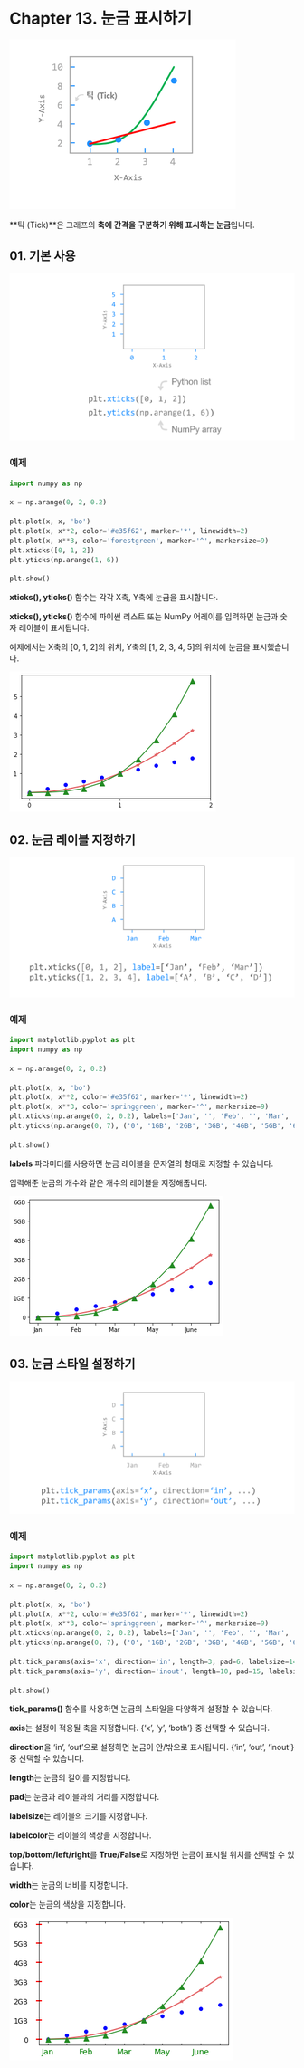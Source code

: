 # Chapter 13. 눈금 표시하기

![13-1](image/13/13-1.png)

**틱 (Tick)**은 그래프의 **축에 간격을 구분하기 위해 표시하는 눈금**입니다.



## 01. 기본 사용

![13-2](image/13/13-2.png)

### 예제

```python
import numpy as np

x = np.arange(0, 2, 0.2)

plt.plot(x, x, 'bo')
plt.plot(x, x**2, color='#e35f62', marker='*', linewidth=2)
plt.plot(x, x**3, color='forestgreen', marker='^', markersize=9)
plt.xticks([0, 1, 2])
plt.yticks(np.arange(1, 6))

plt.show()
```

**xticks(), yticks()** 함수는 각각 X축, Y축에 눈금을 표시합니다.

**xticks(), yticks()** 함수에 파이썬 리스트 또는 NumPy 어레이를 입력하면 눈금과 숫자 레이블이 표시됩니다.

예제에서는 X축의 [0, 1, 2]의 위치, Y축의 [1, 2, 3, 4, 5]의 위치에 눈금을 표시했습니다.

![13-3](image/13/13-3.png)



## 02. 눈금 레이블 지정하기

![13-4](image/13/13-4.png)

### 예제

```python
import matplotlib.pyplot as plt
import numpy as np

x = np.arange(0, 2, 0.2)

plt.plot(x, x, 'bo')
plt.plot(x, x**2, color='#e35f62', marker='*', linewidth=2)
plt.plot(x, x**3, color='springgreen', marker='^', markersize=9)
plt.xticks(np.arange(0, 2, 0.2), labels=['Jan', '', 'Feb', '', 'Mar', '', 'May', '', 'June', '', 'July'])
plt.yticks(np.arange(0, 7), ('0', '1GB', '2GB', '3GB', '4GB', '5GB', '6GB'))

plt.show()
```

**labels** 파라미터를 사용하면 눈금 레이블을 문자열의 형태로 지정할 수 있습니다.

입력해준 눈금의 개수와 같은 개수의 레이블을 지정해줍니다.

![13-5](image/13/13-5.png)



## 03. 눈금 스타일 설정하기

![13-6](image/13/13-6.png)

### 예제

```python
import matplotlib.pyplot as plt
import numpy as np

x = np.arange(0, 2, 0.2)

plt.plot(x, x, 'bo')
plt.plot(x, x**2, color='#e35f62', marker='*', linewidth=2)
plt.plot(x, x**3, color='springgreen', marker='^', markersize=9)
plt.xticks(np.arange(0, 2, 0.2), labels=['Jan', '', 'Feb', '', 'Mar', '', 'May', '', 'June', '', 'July'])
plt.yticks(np.arange(0, 7), ('0', '1GB', '2GB', '3GB', '4GB', '5GB', '6GB'))

plt.tick_params(axis='x', direction='in', length=3, pad=6, labelsize=14, labelcolor='green', top=True)
plt.tick_params(axis='y', direction='inout', length=10, pad=15, labelsize=12, width=2, color='r')

plt.show()
```

**tick_params()** 함수를 사용하면 눈금의 스타일을 다양하게 설정할 수 있습니다.

**axis**는 설정이 적용될 축을 지정합니다. {‘x’, ‘y’, ‘both’} 중 선택할 수 있습니다.

**direction**을 ‘in’, ‘out’으로 설정하면 눈금이 안/밖으로 표시됩니다. {‘in’, ‘out’, ‘inout’} 중 선택할 수 있습니다.

**length**는 눈금의 길이를 지정합니다.

**pad**는 눈금과 레이블과의 거리를 지정합니다.

**labelsize**는 레이블의 크기를 지정합니다.

**labelcolor**는 레이블의 색상을 지정합니다.

**top/bottom/left/right**를 **True/False**로 지정하면 눈금이 표시될 위치를 선택할 수 있습니다.

**width**는 눈금의 너비를 지정합니다.

**color**는 눈금의 색상을 지정합니다.

![13-7](image/13/13-7.png)

